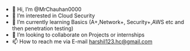 - 👋 Hi, I’m @MrChauhan0000
- 👀 I’m interested in Cloud Security
- 🌱 I’m currently learning Basics (A+,Network+, Security+,AWS etc and then penetration testing)
- 💞️ I’m looking to collaborate on Projects or internships
- 📫 How to reach me via E-mail harshil123.hc@gmail.com

<!---
MrChauhan0000/MrChauhan0000 is a ✨ special ✨ repository because its `README.md` (this file) appears on your GitHub profile.
You can click the Preview link to take a look at your changes.
--->
